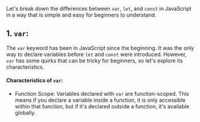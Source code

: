 Let's break down the differences between `var`, `let`, and `const` in JavaScript in a way that is simple and easy for beginners to understand.

## 1. `var`:

The `var` keyword has been in JavaScript since the beginning. It was the only way to declare variables before `let` and `const` were introduced. However, `var` has some quirks that can be tricky for beginners, so let's explore its characteristics.

#### Characteristics of `var`:
- Function Scope: Variables declared with `var` are function-scoped. This means if you declare a variable inside a function, it is only accessible within that function, but if it's declared outside a function, it's available globally.
